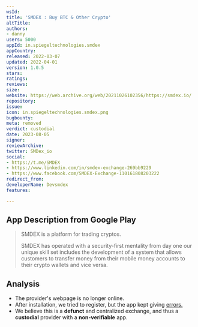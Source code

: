 ```yaml
---
wsId: 
title: 'SMDEX : Buy BTC & Other Crypto'
altTitle: 
authors:
- danny
users: 5000
appId: in.spiegeltechnologies.smdex
appCountry: 
released: 2022-03-07
updated: 2022-04-01
version: 1.0.5
stars: 
ratings: 
reviews: 
size: 
website: https://web.archive.org/web/20211026102356/https://smdex.io/
repository: 
issue: 
icon: in.spiegeltechnologies.smdex.png
bugbounty: 
meta: removed
verdict: custodial
date: 2023-08-05
signer: 
reviewArchive: 
twitter: SMDex_io
social:
- https://t.me/SMDEX
- https://www.linkedin.com/in/smdex-exchange-269bb9229
- https://www.facebook.com/SMDEX-Exchange-110161808203222
redirect_from: 
developerName: Devsmdex
features: 

---
```


## App Description from Google Play

> SMDEX is a platform for trading cryptos.
>
> SMDEX has operated with a security-first mentality from day one our unique skill set includes the development of a system that allows customers to transfer money from their mobile money accounts to their crypto wallets and vice versa.

## Analysis

- The provider's webpage is no longer online. 
- After installation, we tried to register, but the app kept giving [errors.](https://twitter.com/BitcoinWalletz/status/1687739091411193856) 
- We believe this is a **defunct** and centralized exchange, and thus a **custodial** provider with a **non-verifiable** app.